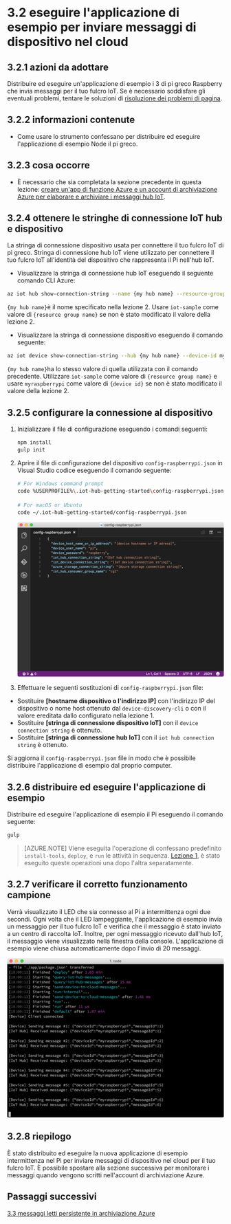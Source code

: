 <properties
 pageTitle="Eseguire l'applicazione di esempio per inviare messaggi di dispositivo nel cloud | Microsoft Azure"
 description="Distribuire ed eseguire un'applicazione di esempio per i 3 di pi greco Raspberry che invia messaggi a IoT hub e lampeggiante il LED."
 services="iot-hub"
 documentationCenter=""
 authors="shizn"
 manager="timlt"
 tags=""
 keywords=""/>

<tags
 ms.service="iot-hub"
 ms.devlang="multiple"
 ms.topic="article"
 ms.tgt_pltfrm="na"
 ms.workload="na"
 ms.date="10/21/2016"
 ms.author="xshi"/>

# <a name="32-run-sample-application-to-send-device-to-cloud-messages"></a>3.2 eseguire l'applicazione di esempio per inviare messaggi di dispositivo nel cloud

## <a name="321-what-you-will-do"></a>3.2.1 azioni da adottare

Distribuire ed eseguire un'applicazione di esempio i 3 di pi greco Raspberry che invia messaggi per il tuo fulcro IoT. Se è necessario soddisfare gli eventuali problemi, tentare le soluzioni di [risoluzione dei problemi di pagina](iot-hub-raspberry-pi-kit-node-troubleshooting.md).

## <a name="322-what-you-will-learn"></a>3.2.2 informazioni contenute

- Come usare lo strumento confessano per distribuire ed eseguire l'applicazione di esempio Node il pi greco.

## <a name="323-what-you-need"></a>3.2.3 cosa occorre

- È necessario che sia completata la sezione precedente in questa lezione: [creare un'app di funzione Azure e un account di archiviazione Azure per elaborare e archiviare i messaggi hub IoT](iot-hub-raspberry-pi-kit-node-lesson3-deploy-resource-manager-template.md).

## <a name="324-get-your-iot-hub-and-device-connection-strings"></a>3.2.4 ottenere le stringhe di connessione IoT hub e dispositivo

La stringa di connessione dispositivo usata per connettere il tuo fulcro IoT di pi greco. Stringa di connessione hub IoT viene utilizzato per connettere il tuo fulcro IoT all'identità del dispositivo che rappresenta il Pi nell'hub IoT.

- Visualizzare la stringa di connessione hub IoT eseguendo il seguente comando CLI Azure:

```bash
az iot hub show-connection-string --name {my hub name} --resource-group iot-sample
```

`{my hub name}`è il nome specificato nella lezione 2. Usare `iot-sample` come valore di `{resource group name}` se non è stato modificato il valore della lezione 2.

- Visualizzare la stringa di connessione dispositivo eseguendo il comando seguente:

```bash
az iot device show-connection-string --hub {my hub name} --device-id myraspberrypi --resource-group iot-sample
```

`{my hub name}`ha lo stesso valore di quella utilizzata con il comando precedente. Utilizzare `iot-sample` come valore di `{resource group name}` e usare `myraspberrypi` come valore di `{device id}` se non è stato modificato il valore della lezione 2.

## <a name="325-configure-the-device-connection"></a>3.2.5 configurare la connessione al dispositivo

1. Inizializzare il file di configurazione eseguendo i comandi seguenti:

    ```bash
    npm install
    gulp init
    ```

2. Aprire il file di configurazione del dispositivo `config-raspberrypi.json` in Visual Studio codice eseguendo il comando seguente:

    ```bash
    # For Windows command prompt
    code %USERPROFILE%\.iot-hub-getting-started\config-raspberrypi.json
  
    # For macOS or Ubuntu
    code ~/.iot-hub-getting-started/config-raspberrypi.json
    ```

    ![config.JSON](media/iot-hub-raspberry-pi-lessons/lesson3/config.png)

3. Effettuare le seguenti sostituzioni di `config-raspberrypi.json` file:

  - Sostituire **[hostname dispositivo o l'indirizzo IP]** con l'indirizzo IP del dispositivo o nome host ottenuto dal `device-discovery-cli` o con il valore ereditata dallo configurato nella lezione 1.
  - Sostituire **[stringa di connessione dispositivo IoT]** con il `device connection string` è ottenuto.
  - Sostituire **[stringa di connessione hub IoT]** con il `iot hub connection string` è ottenuto.

Si aggiorna il `config-raspberrypi.json` file in modo che è possibile distribuire l'applicazione di esempio dal proprio computer.

## <a name="326-deploy-and-run-the-sample-application"></a>3.2.6 distribuire ed eseguire l'applicazione di esempio

Distribuire ed eseguire l'applicazione di esempio il Pi eseguendo il comando seguente:

```bash
gulp
```

> [AZURE.NOTE] Viene eseguita l'operazione di confessano predefinito `install-tools`, `deploy`, e `run` le attività in sequenza. [Lezione 1](iot-hub-raspberry-pi-kit-node-lesson1-deploy-blink-app.md), è stato eseguito queste operazioni una dopo l'altra separatamente.

## <a name="327-verify-the-sample-application-works"></a>3.2.7 verificare il corretto funzionamento campione

Verrà visualizzato il LED che sia connesso al Pi a intermittenza ogni due secondi. Ogni volta che il LED lampeggiante, l'applicazione di esempio invia un messaggio per il tuo fulcro IoT e verifica che il messaggio è stato inviato a un centro di raccolta IoT. Inoltre, per ogni messaggio ricevuto dall'hub IoT, il messaggio viene visualizzato nella finestra della console. L'applicazione di esempio viene chiusa automaticamente dopo l'invio di 20 messaggi.

![](media/iot-hub-raspberry-pi-lessons/lesson3/gulp_run.png)

## <a name="328-summary"></a>3.2.8 riepilogo

È stato distribuito ed eseguire la nuova applicazione di esempio intermittenza nel Pi per inviare messaggi di dispositivo nel cloud per il tuo fulcro IoT. È possibile spostare alla sezione successiva per monitorare i messaggi quando vengono scritti nell'account di archiviazione Azure.

## <a name="next-steps"></a>Passaggi successivi

[3.3 messaggi letti persistente in archiviazione Azure](iot-hub-raspberry-pi-kit-node-lesson3-read-table-storage.md)